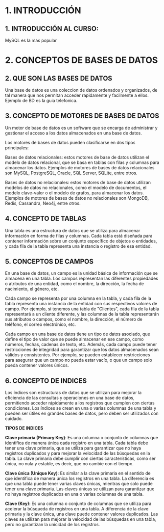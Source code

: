 # 1. INTRODUCCIÓN
## 1. INTRODUCCIÓN AL CURSO:
MySQL es la mas popular

# 2. CONCEPTOS DE BASES DE DATOS
## 2. QUE SON LAS BASES DE DATOS
Una base de datos es una coleccion de datos ordenados y organizados, de tal manera que nos permitan acceder rapidamente y facilmente a ellos. Ejemplo de BD es la guia telefonica.

## 3. CONCEPTO DE MOTORES DE BASES DE DATOS
Un motor de base de datos es un software que se encarga de administrar y gestionar el acceso a los datos almacenados en una base de datos.

Los motores de bases de datos pueden clasificarse en dos tipos principales:

Bases de datos relacionales: estos motores de base de datos utilizan el modelo de datos relacional, que se basa en tablas con filas y columnas para almacenar los datos. Ejemplos de motores de bases de datos relacionales son MySQL, PostgreSQL, Oracle, SQL Server, SQLite, entre otros.

Bases de datos no relacionales: estos motores de base de datos utilizan modelos de datos no relacionales, como el modelo de documentos, el modelo clave-valor o el modelo de grafos, para almacenar los datos. Ejemplos de motores de bases de datos no relacionales son MongoDB, Redis, Cassandra, Neo4j, entre otros.

## 4. CONCEPTO DE TABLAS
Una tabla es una estructura de datos que se utiliza para almacenar información en forma de filas y columnas. Cada tabla está diseñada para contener información sobre un conjunto específico de objetos o entidades, y cada fila de la tabla representa una instancia o registro de esa entidad.

## 5. CONCEPTOS DE CAMPOS
En una base de datos, un campo es la unidad básica de información que se almacena en una tabla. Los campos representan las diferentes propiedades o atributos de una entidad, como el nombre, la dirección, la fecha de nacimiento, el género, etc.

Cada campo se representa por una columna en la tabla, y cada fila de la tabla representa una instancia de la entidad con sus respectivos valores de campo. Por ejemplo, si tenemos una tabla de "Clientes", cada fila de la tabla representará a un cliente diferente, y las columnas de la tabla representarán sus atributos o campos, como el nombre, la dirección, el número de teléfono, el correo electrónico, etc.

Cada campo en una base de datos tiene un tipo de datos asociado, que define el tipo de valor que se puede almacenar en ese campo, como números, fechas, cadenas de texto, etc. Además, cada campo puede tener restricciones de integridad para garantizar que los datos almacenados sean válidos y consistentes. Por ejemplo, se pueden establecer restricciones para asegurar que un campo no pueda estar vacío, o que un campo solo pueda contener valores únicos.

## 6. CONCEPTO DE INDICES
Los índices son estructuras de datos que se utilizan para mejorar la eficiencia de las consultas y operaciones en una base de datos, permitiendo acceder rápidamente a los registros que cumplen con ciertas condiciones. Los índices se crean en una o varias columnas de una tabla y pueden ser útiles en grandes bases de datos, pero deben ser utilizados con cuidado.

**TIPOS DE INDICES**

**Clave primaria (Primary Key)**: Es una columna o conjunto de columnas que identifica de manera única cada registro en una tabla. Cada tabla debe tener una clave primaria, que se utiliza para garantizar que no haya registros duplicados y para mejorar la velocidad de las búsquedas en la tabla. La clave primaria debe cumplir con ciertas características, como ser única, no nula y estable, es decir, que no cambie con el tiempo.

**Clave única (Unique Key)**: Es similar a la clave primaria en el sentido de que identifica de manera única los registros en una tabla. La diferencia es que una tabla puede tener varias claves únicas, mientras que solo puede tener una clave primaria. Las claves únicas se utilizan para garantizar que no haya registros duplicados en una o varias columnas de una tabla.

**Clave (Key)**: Es una columna o conjunto de columnas que se utiliza para acelerar la búsqueda de registros en una tabla. A diferencia de la clave primaria y la clave única, una clave puede contener valores duplicados. Las claves se utilizan para mejorar la velocidad de las búsquedas en una tabla, pero no garantizan la unicidad de los registros.